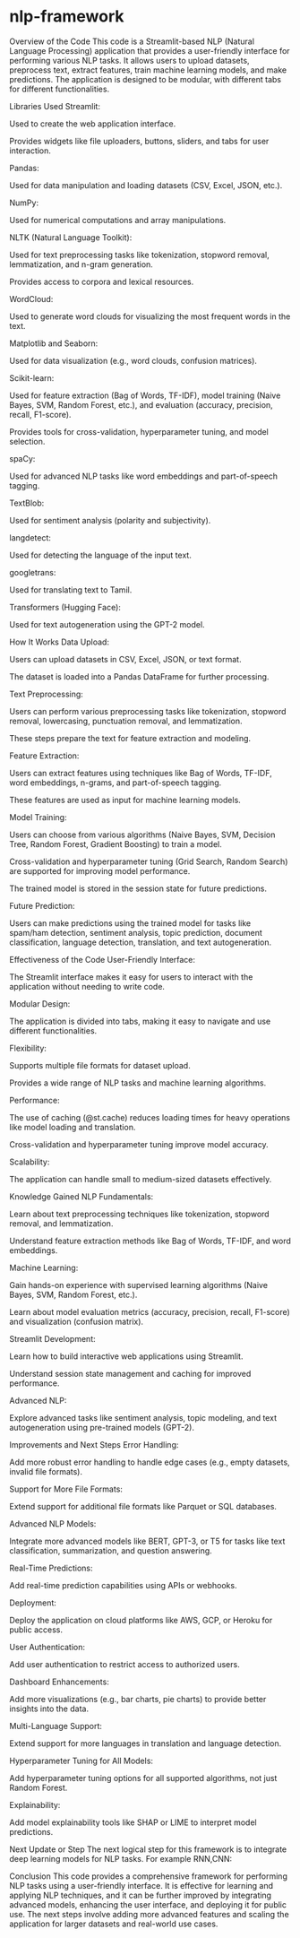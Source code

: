 # nlp-framework

Overview of the Code
This code is a Streamlit-based NLP (Natural Language Processing) application that provides a user-friendly interface for performing various NLP tasks. It allows users to upload datasets, preprocess text, extract features, train machine learning models, and make predictions. The application is designed to be modular, with different tabs for different functionalities.

Libraries Used
Streamlit:

Used to create the web application interface.

Provides widgets like file uploaders, buttons, sliders, and tabs for user interaction.

Pandas:

Used for data manipulation and loading datasets (CSV, Excel, JSON, etc.).

NumPy:

Used for numerical computations and array manipulations.

NLTK (Natural Language Toolkit):

Used for text preprocessing tasks like tokenization, stopword removal, lemmatization, and n-gram generation.

Provides access to corpora and lexical resources.

WordCloud:

Used to generate word clouds for visualizing the most frequent words in the text.

Matplotlib and Seaborn:

Used for data visualization (e.g., word clouds, confusion matrices).

Scikit-learn:

Used for feature extraction (Bag of Words, TF-IDF), model training (Naive Bayes, SVM, Random Forest, etc.), and evaluation (accuracy, precision, recall, F1-score).

Provides tools for cross-validation, hyperparameter tuning, and model selection.

spaCy:

Used for advanced NLP tasks like word embeddings and part-of-speech tagging.

TextBlob:

Used for sentiment analysis (polarity and subjectivity).

langdetect:

Used for detecting the language of the input text.

googletrans:

Used for translating text to Tamil.

Transformers (Hugging Face):

Used for text autogeneration using the GPT-2 model.

How It Works
Data Upload:

Users can upload datasets in CSV, Excel, JSON, or text format.

The dataset is loaded into a Pandas DataFrame for further processing.

Text Preprocessing:

Users can perform various preprocessing tasks like tokenization, stopword removal, lowercasing, punctuation removal, and lemmatization.

These steps prepare the text for feature extraction and modeling.

Feature Extraction:

Users can extract features using techniques like Bag of Words, TF-IDF, word embeddings, n-grams, and part-of-speech tagging.

These features are used as input for machine learning models.

Model Training:

Users can choose from various algorithms (Naive Bayes, SVM, Decision Tree, Random Forest, Gradient Boosting) to train a model.

Cross-validation and hyperparameter tuning (Grid Search, Random Search) are supported for improving model performance.

The trained model is stored in the session state for future predictions.

Future Prediction:

Users can make predictions using the trained model for tasks like spam/ham detection, sentiment analysis, topic prediction, document classification, language detection, translation, and text autogeneration.

Effectiveness of the Code
User-Friendly Interface:

The Streamlit interface makes it easy for users to interact with the application without needing to write code.

Modular Design:

The application is divided into tabs, making it easy to navigate and use different functionalities.

Flexibility:

Supports multiple file formats for dataset upload.

Provides a wide range of NLP tasks and machine learning algorithms.

Performance:

The use of caching (@st.cache) reduces loading times for heavy operations like model loading and translation.

Cross-validation and hyperparameter tuning improve model accuracy.

Scalability:

The application can handle small to medium-sized datasets effectively.

Knowledge Gained
NLP Fundamentals:

Learn about text preprocessing techniques like tokenization, stopword removal, and lemmatization.

Understand feature extraction methods like Bag of Words, TF-IDF, and word embeddings.

Machine Learning:

Gain hands-on experience with supervised learning algorithms (Naive Bayes, SVM, Random Forest, etc.).

Learn about model evaluation metrics (accuracy, precision, recall, F1-score) and visualization (confusion matrix).

Streamlit Development:

Learn how to build interactive web applications using Streamlit.

Understand session state management and caching for improved performance.

Advanced NLP:

Explore advanced tasks like sentiment analysis, topic modeling, and text autogeneration using pre-trained models (GPT-2).

Improvements and Next Steps
Error Handling:

Add more robust error handling to handle edge cases (e.g., empty datasets, invalid file formats).

Support for More File Formats:

Extend support for additional file formats like Parquet or SQL databases.

Advanced NLP Models:

Integrate more advanced models like BERT, GPT-3, or T5 for tasks like text classification, summarization, and question answering.

Real-Time Predictions:

Add real-time prediction capabilities using APIs or webhooks.

Deployment:

Deploy the application on cloud platforms like AWS, GCP, or Heroku for public access.

User Authentication:

Add user authentication to restrict access to authorized users.

Dashboard Enhancements:

Add more visualizations (e.g., bar charts, pie charts) to provide better insights into the data.

Multi-Language Support:

Extend support for more languages in translation and language detection.

Hyperparameter Tuning for All Models:

Add hyperparameter tuning options for all supported algorithms, not just Random Forest.

Explainability:

Add model explainability tools like SHAP or LIME to interpret model predictions.

Next Update or Step
The next logical step for this framework is to integrate deep learning models for NLP tasks. For example RNN,CNN:



Conclusion
This code provides a comprehensive framework for performing NLP tasks using a user-friendly interface. It is effective for learning and applying NLP techniques, and it can be further improved by integrating advanced models, enhancing the user interface, and deploying it for public use. The next steps involve adding more advanced features and scaling the application for larger datasets and real-world use cases.

